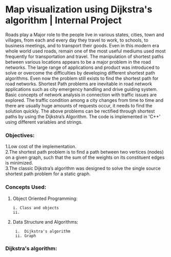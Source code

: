 # Map visualization using Dijkstra's algorithm | Internal Project

Roads play a Major role to the people live in various states, cities, town and villages, from each and every day they travel to work, to schools, to business meetings, and to transport their goods. Even in this modern era whole world used roads, remain one of the most useful mediums used most frequently for transportation and travel. The manipulation of shortest paths between various locations appears to be a major problem in the road networks. The large range of applications and product was introduced to solve or overcome the difficulties by developing different shortest path algorithms. Even now the problem still exists to find the shortest path for road networks. Shortest Path problems are inevitable in road network applications such as city emergency handling and drive guiding system. Basic concepts of network analysis in connection with traffic issues are explored. The traffic condition among a city changes from time to time and there are usually huge amounts of requests occur, it needs to find the solution quickly. The above problems can be rectified through shortest paths by using the Dijkstra’s Algorithm. The code is implemented in 'C++' using different variables and strings.

### Objectives: 
1.Low cost of the implementation.   
2.The shortest path problem is to find a path between two vertices (nodes) on a given graph, such that the sum of the weights on its constituent edges is minimized.   
3.The classic Dijkstra’s algorithm was designed to solve the single source shortest path problem for a static graph. 

### Concepts Used:
1. Object Oriented Programming:

       i. Class and objects
       ii.
2. Data Structure and Algorithms:

        i.  Dijkstra's algorithm
        ii. Graph

### Dijkstra's algorithm: 
